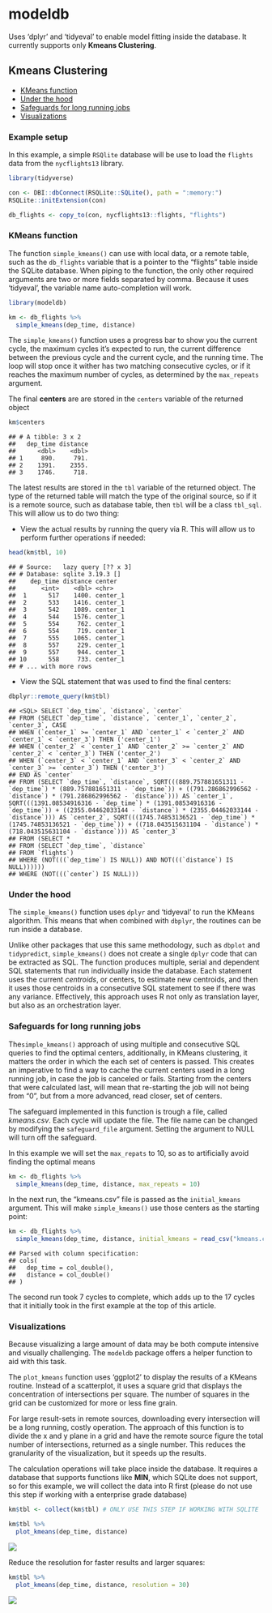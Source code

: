 modeldb
================

Uses ‘dplyr’ and ‘tidyeval’ to enable model fitting inside the database.
It currently supports only **Kmeans Clustering**.

## Kmeans Clustering

- [KMeans function](#kmeans-function)
- [Under the hood](#under-the-hood)
- [Safeguards for long running jobs](#safeguards-for-long-running-jobs)
- [Visualizations](#visualizations)

### Example setup

In this example, a simple `RSQlite` database will be use to load the
`flights` data from the `nycflights13` library.

``` r
library(tidyverse)

con <- DBI::dbConnect(RSQLite::SQLite(), path = ":memory:")
RSQLite::initExtension(con)

db_flights <- copy_to(con, nycflights13::flights, "flights")
```

### KMeans function

The function `simple_kmeans()` can use with local data, or a remote
table, such as the `db_flights` variable that is a pointer to the
“flights” table inside the SQLite database. When piping to the
function, the only other required arguments are two or more fields
separated by comma. Because it uses ‘tidyeval’, the variable name
auto-completion will work.

``` r
library(modeldb)

km <- db_flights %>%
  simple_kmeans(dep_time, distance)
```

The `simple_kmeans()` function uses a progress bar to show you the
current cycle, the maximum cycles it’s expected to run, the current
difference between the previous cycle and the current cycle, and the
running time. The loop will stop once it wither has two matching
consecutive cycles, or if it reaches the maximum number of cycles, as
determined by the `max_repeats` argument.

The final **centers** are are stored in the `centers` variable of the
returned object

``` r
km$centers
```

    ## # A tibble: 3 x 2
    ##   dep_time distance
    ##      <dbl>    <dbl>
    ## 1     890.     791.
    ## 2    1391.    2355.
    ## 3    1746.     718.

The latest results are stored in the `tbl` variable of the returned
object. The type of the returned table will match the type of the
original source, so if it is a remote source, such as database table,
then `tbl` will be a class `tbl_sql`. This will allow us to do two
thing:

  - View the actual results by running the query via R. This will allow
    us to perform further operations if needed:

<!-- end list -->

``` r
head(km$tbl, 10)
```

    ## # Source:   lazy query [?? x 3]
    ## # Database: sqlite 3.19.3 []
    ##    dep_time distance center  
    ##       <int>    <dbl> <chr>   
    ##  1      517    1400. center_1
    ##  2      533    1416. center_1
    ##  3      542    1089. center_1
    ##  4      544    1576. center_1
    ##  5      554     762. center_1
    ##  6      554     719. center_1
    ##  7      555    1065. center_1
    ##  8      557     229. center_1
    ##  9      557     944. center_1
    ## 10      558     733. center_1
    ## # ... with more rows

  - View the SQL statement that was used to find the final centers:

<!-- end list -->

``` r
dbplyr::remote_query(km$tbl)
```

    ## <SQL> SELECT `dep_time`, `distance`, `center`
    ## FROM (SELECT `dep_time`, `distance`, `center_1`, `center_2`, `center_3`, CASE
    ## WHEN (`center_1` >= `center_1` AND `center_1` < `center_2` AND `center_1` < `center_3`) THEN ('center_1')
    ## WHEN (`center_2` < `center_1` AND `center_2` >= `center_2` AND `center_2` < `center_3`) THEN ('center_2')
    ## WHEN (`center_3` < `center_1` AND `center_3` < `center_2` AND `center_3` >= `center_3`) THEN ('center_3')
    ## END AS `center`
    ## FROM (SELECT `dep_time`, `distance`, SQRT(((889.757881651311 - `dep_time`) * (889.757881651311 - `dep_time`)) + ((791.286862996562 - `distance`) * (791.286862996562 - `distance`))) AS `center_1`, SQRT(((1391.08534916316 - `dep_time`) * (1391.08534916316 - `dep_time`)) + ((2355.04462033144 - `distance`) * (2355.04462033144 - `distance`))) AS `center_2`, SQRT(((1745.74853136521 - `dep_time`) * (1745.74853136521 - `dep_time`)) + ((718.043515631104 - `distance`) * (718.043515631104 - `distance`))) AS `center_3`
    ## FROM (SELECT *
    ## FROM (SELECT `dep_time`, `distance`
    ## FROM `flights`)
    ## WHERE (NOT(((`dep_time`) IS NULL)) AND NOT(((`distance`) IS NULL))))))
    ## WHERE (NOT(((`center`) IS NULL)))

### Under the hood

The `simple_kmeans()` function uses `dplyr` and ‘tidyeval’ to run the
KMeans algorithm. This means that when combined with `dbplyr`, the
routines can be run inside a database.

Unlike other packages that use this same methodology, such as `dbplot`
and `tidypredict`, `simple_kmeans()` does not create a single `dplyr`
code that can be extracted as SQL. The function produces multiple,
serial and dependent SQL statements that run individually inside the
database. Each statement uses the current *centroids*, or centers, to
estimate new centroids, and then it uses those centroids in a
consecutive SQL statement to see if there was any variance. Effectively,
this approach uses R not only as translation layer, but also as an
orchestration layer.

### Safeguards for long running jobs

The`simple_kmeans()` approach of using multiple and consecutive SQL
queries to find the optimal centers, additionally, in KMeans clustering,
it matters the order in which the each set of centers is passed. This
creates an imperative to find a way to cache the current centers used in
a long running job, in case the job is canceled or fails. Starting from
the centers that were calculated last, will mean that re-starting the
job will not being from “0”, but from a more advanced, read closer, set
of centers.

The safeguard implemented in this function is trough a file, called
*kmeans.csv*. Each cycle will update the file. The file name can be
changed by modifying the `safeguard_file` argument. Setting the argument
to NULL will turn off the safeguard.

In this example we will set the `max_repats` to 10, so as to
artificially avoid finding the optimal means

``` r
km <- db_flights %>%
  simple_kmeans(dep_time, distance, max_repeats = 10)
```

In the next run, the “kmeans.csv” file is passed as the `initial_kmeans`
argument. This will make `simple_kmeans()` use those centers as the
starting point:

``` r
km <- db_flights %>%
  simple_kmeans(dep_time, distance, initial_kmeans = read_csv("kmeans.csv"))
```

    ## Parsed with column specification:
    ## cols(
    ##   dep_time = col_double(),
    ##   distance = col_double()
    ## )

The second run took 7 cycles to complete, which adds up to the 17 cycles
that it initially took in the first example at the top of this article.

### Visualizations

Because visualizing a large amount of data may be both compute intensive
and visually challenging. The `modeldb` package offers a helper function
to aid with this task.

The `plot_kmeans` function uses ‘ggplot2’ to display the results of a
KMeans routine. Instead of a scatterplot, it uses a square grid that
displays the concentration of intersections per square. The number of
squares in the grid can be customized for more or less fine grain.

For large result-sets in remote sources, downloading every intersection
will be a long running, costly operation. The approach of this function
is to divide the x and y plane in a grid and have the remote source
figure the total number of intersections, returned as a single number.
This reduces the granularity of the visualization, but it speeds up the
results.

The calculation operations will take place inside the database. It
requires a database that supports functions like **MIN**, which SQLite
does not support, so for this example, we will collect the data into R
first (please do not use this step if working with a enterprise grade
database)

``` r
km$tbl <- collect(km$tbl) # ONLY USE THIS STEP IF WORKING WITH SQLITE
```

``` r
km$tbl %>%
  plot_kmeans(dep_time, distance)
```

![](README_files/figure-gfm/unnamed-chunk-9-1.png)<!-- -->

Reduce the resolution for faster results and larger squares:

``` r
km$tbl %>%
  plot_kmeans(dep_time, distance, resolution = 30)
```

![](README_files/figure-gfm/unnamed-chunk-10-1.png)<!-- -->
